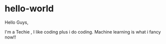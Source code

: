 # hello-world

Hello Guys,
  
  I'm a Techie , I like coding plus i do coding.
  Machine learning is what i fancy now!!
